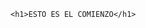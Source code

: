 <!DOCTYPE html>
<html>
<head>
	<title></title>
</head>
<body>

	<h1>ESTO ES EL COMIENZO</h1>

</body>
</html>